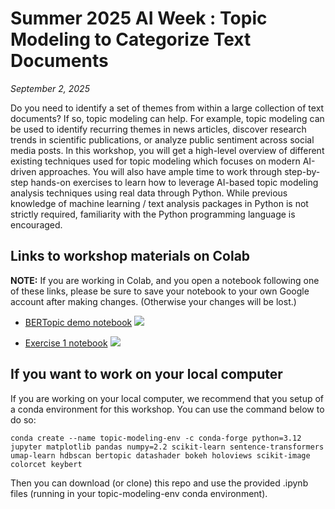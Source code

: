 # Summer 2025 AI Week : Topic Modeling to Categorize Text Documents 

*September 2, 2025*

Do you need to identify a set of themes from within a large collection of text documents?  If so, topic modeling can help.  For example, topic modeling can be used to identify recurring themes in news articles, discover research trends in scientific publications, or analyze public sentiment across social media posts. In this workshop, you will get a high-level overview of different existing techniques used for topic modeling which focuses on modern AI-driven approaches. You will also have ample time to work through step-by-step hands-on exercises to learn how to leverage AI-based topic modeling analysis techniques using real data through Python. While previous knowledge of machine learning / text analysis packages in Python is not strictly required, familiarity with the Python programming language is encouraged. 


## Links to workshop materials on Colab

**NOTE:** If you are working in Colab, and you open a notebook following one of these links, please be sure to save your notebook to your own Google account after making changes.  (Otherwise your changes will be lost.)

- [BERTopic demo notebook](https://colab.research.google.com/github/nuitrcs/AI_Week_Topic_Modeling/blob/main/BERTopic-demo.ipynb)  [![](https://colab.research.google.com/assets/colab-badge.svg)](https://colab.research.google.com/github/nuitrcs/AI_Week_Topic_Modeling/blob/main/BERTopic-demo.ipynb)

- [Exercise 1 notebook](https://colab.research.google.com/github/nuitrcs/AI_Week_Topic_Modeling/blob/main/exercises/exercise1.ipynb)  [![](https://colab.research.google.com/assets/colab-badge.svg)](https://colab.research.google.com/github/nuitrcs/AI_Week_Topic_Modeling/blob/main/exercises/exercise1.ipynb)


## If you want to work on your local computer 

If you are working on your local computer, we recommend that you setup of a conda environment for this workshop.  You can use the command below to do so:

```
conda create --name topic-modeling-env -c conda-forge python=3.12 jupyter matplotlib pandas numpy=2.2 scikit-learn sentence-transformers umap-learn hdbscan bertopic datashader bokeh holoviews scikit-image colorcet keybert

```

Then you can download (or clone) this repo and use the provided .ipynb files (running in your topic-modeling-env conda environment).
